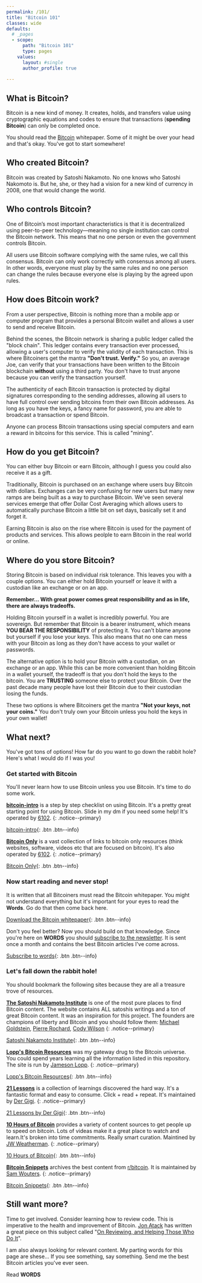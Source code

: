 ```yaml
---
permalink: /101/
title: "Bitcoin 101"
classes: wide
defaults:
  # _pages
  - scope:
      path: "Bitcoin 101"
      type: pages
    values:
      layout: #single
      author_profile: true
      
---
```


## What is Bitcoin?
Bitcoin is  a new kind of money. It creates, holds, and transfers value using cryptographic equations and codes to ensure that transactions (**spending Bitcoin**) can only be completed once.

You should read the [Bitcoin](https://bitcoinwords.github.io/bitcoin-a-peer-to-peer-electronic-cash-system) whitepaper. Some of it might be over your head and that's okay. You've got to start somewhere!

## Who created Bitcoin?
Bitcoin was created by Satoshi Nakamoto. No one knows who Satoshi Nakomoto is. But he, she, or they had a vision for a new kind of currency in 2008, one that would change the world.

## Who controls Bitcoin?
One of Bitcoin’s most important characteristics is that it is decentralized using peer-to-peer technology—meaning no single institution can control the Bitcoin network. This means that no one person or even the government controls Bitcoin. 

All users  use Bitcoin software complying with the same rules, we call this consensus. Bitcoin can only work correctly with consensus among all users. In other words, everyone must play by the same rules and no one person can change the rules because everyone else is playing by the agreed upon rules.

## How does Bitcoin work?
From a user perspective, Bitcoin is nothing more than a mobile app or computer program that provides a personal Bitcoin wallet and allows a user to send and receive Bitcoin.

Behind the scenes, the Bitcoin network is sharing a public ledger called the "block chain". This ledger contains every transaction ever processed, allowing a user's computer to verify the validity of each transaction. This is where Bitcoiners get the mantra **"Don't trust. Verify."** So you, an average Joe, can verify that your transactions have been written to the Bitcoin blockchain **without** using a third party. You don't have to trust anyone because you can verify the transaction yourself.

The authenticity of each Bitcoin transaction is protected by digital signatures corresponding to the sending addresses, allowing all users to have full control over sending bitcoins from their own Bitcoin addresses. As long as you have the keys, a fancy name for password, you are able to broadcast a transaction or spend Bitcoin.

Anyone can process Bitcoin transactions using special computers and earn a reward in bitcoins for this service. This is called "mining".

## How do you get Bitcoin?
You can either buy Bitcoin or earn Bitcoin, although I guess you could also receive it as a gift. 

Traditionally, Bitcoin is purchased on an exchange where users buy Bitcoin with dollars. Exchanges can be very confusing for new users but many new ramps are being built as a way to purchase Bitcoin. We've seen several services emerge that offer Dollar Cost Averaging which allows users to automatically purchase Bitcoin a little bit on set days, basically set it and forget it.

Earning Bitcoin is also on the rise where Bitcoin is used for the payment of products and services. This allows peolple to earn Bitcoin in the real world or online.

## Where do you store Bitcoin?
Storing Bitcoin is based on individual risk tolerance. This leaves you with a couple options. You can either hold Bitcoin yourself or leave it with a custodian like an exchange or on an app. 

**Remember... With great power comes great responsibility and as in life, there are always tradeoffs.**

Holding Bitcoin yourself in a wallet is incredibly powerful. You are sovereign. But remember that Bitcoin is a bearer instrument, which means **YOU BEAR THE RESPONSIBILITY** of protecting it. You can't blame anyone but yourself if you lose your keys. This also means that no one can mess with your Bitcoin as long as they don't have access to your wallet or passwords.

The alternative option is to hold your Bitcoin with a custodian, on an exchange or an app. While this can be more convenient than holding Bitcoin in a wallet yourself, the tradeoff is that you don't hold the keys to the bitcoin. You are **TRUSTING** someone else to protect your Bitcoin. Over the past decade many people have lost their Bitcoin due to their custodian losing the funds.

These two options is where Bitcoiners get the mantra **"Not your keys, not your coins."** You don't truly own your Bitcoin unless you hold the keys in your own wallet!

## What next?
You've got tons of options! How far do you want to go down the rabbit hole? Here's what I would do if I was you!

### Get started with Bitcoin
You'll never learn how to use Bitcoin unless you use Bitcoin. It's time to do some work.

**[bitcoin-intro](https://bitcoin-only.com/#start)** is a step by step checklist on using Bitcoin. It's a pretty great starting point for using Bitcoin. Slide in my dm if you need some help! It's operated by [6102](https://twitter.com/6102bitcoin).
{: .notice--primary}

[bitcoin-intro](https://bitcoin-only.com/#start){: .btn .btn--info}

**[Bitcoin Only](https://bitcoin-only.com/#start)** is a vast collection of links to bitcoin only resources (think websites, software, videos etc that are focused on bitcoin). It's also operated by [6102](https://twitter.com/6102bitcoin).
{: .notice--primary}

[Bitcoin Only](https://bitcoin-only.com/#start){: .btn .btn--info}


### Now start reading and never stop!
It is written that all Bitcoiners must read the Bitcoin whitepaper. You might not understand everything but it's important for your eyes to read the **Words**. Go do that then come back here.

[<i class="fas fa-book"></i> Download the Bitcoin whitepaper](https://github.com/bitcoinwords/bitcoinwords.github.io/blob/master/assets/papers/bitcoin.pdf){: .btn .btn--info}

Don't you feel better? Now you should build on that knowledge. Since you're here on **WORDS** you should [subscribe to the newsletter](https://mailchi.mp/59e9fda5b387/words). It is sent once a month and contains the best Bitcoin articles I've come across.

[Subscribe to words](https://bitcoin-only.com/#start){: .btn .btn--info}

### **Let's fall down the rabbit hole!**

You should bookmark the following sites because they are all a treasure trove of resources.

**[The Satoshi Nakamoto Institute](https://nakamotoinstitute.org/)** is one of the most pure places to find Bitcoin content. The website contains ALL satoshis writings and a ton of great Bitcoin content. It was an inspiration for this project. The founders are champions of liberty and Bitcoin and you should follow them: [Michael Goldstein](https://twitter.com/bitstein), [Pierre Rochard](https://twitter.com/pierre_rochard), [Cody Wilson](https://twitter.com/Radomysisky)
{: .notice--primary}

[Satoshi Nakamoto Institute](https://nakamotoinstitute.org/){: .btn .btn--info}

**[Lopp's Bitcoin Resources](https://www.lopp.net/bitcoin-information.html)** was my gateway drug to the Bitcoin universe. You could spend years learning all the information listed in this repository. The site is run by [Jameson Lopp](https://twitter.com/lopp).
{: .notice--primary}

[Lopp's Bitcoin Resources](https://www.lopp.net/bitcoin-information.html){: .btn .btn--info}

**[21 Lessons](https://21lessons.com/)** is a collection of learnings discovered the hard way. It's a fantastic format and easy to consume. Click + read + repeat. It's maintained by [Der Gigi](https://twitter.com/dergigi).
{: .notice--primary}

[21 Lessons by Der Gigi](https://21lessons.com/){: .btn .btn--info}

**[10 Hours of Bitcoin](https://10hoursofbitcoin.com/)** provides a variety of content sources to get people up to speed on bitcoin. Lots of videas make it a great place to watch and learn.It's broken into time commitments. Really smart curation. Maintined by [JW Weatherman](https://twitter.com/JWWeatherman_).
{: .notice--primary}

[10 Hours of Bitcoin](https://10hoursofbitcoin.com/){: .btn .btn--info}

**[Bitcoin Snippets](http://bitcoinsnippets.com/)** archives the best content from [r/bitcoin](https://www.reddit.com/r/Bitcoin/). It is maintained by [Sam Wouters](https://twitter.com/SDWouters).
{: .notice--primary}

[Bitcoin Snippets](http://bitcoinsnippets.com/){: .btn .btn--info}

## Still want more?
Time to get involved. Consider learning how to review code. This is imperative to the health and improvement of Bitcoin. [Jon Atack](https://twitter.com/jonatack) has written a great piece on this subject called "[On Reviewing, and Helping Those Who Do It](https://jonatack.github.io/articles/on-reviewing-and-helping-those-who-do-it)". 

I am also always looking for relevant content. My parting words for this page are shese... If you see something, say something. Send me the best Bitcoin articles you've ever seen.

Read **WORDS**
